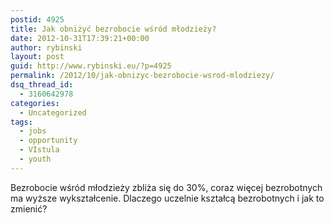 ```yaml
---
postid: 4925
title: Jak obniżyć bezrobocie wśród młodzieży?
date: 2012-10-31T17:39:21+00:00
author: rybinski
layout: post
guid: http://www.rybinski.eu/?p=4925
permalink: /2012/10/jak-obnizyc-bezrobocie-wsrod-mlodziezy/
dsq_thread_id:
  - 3160642978
categories:
  - Uncategorized
tags:
  - jobs
  - opportunity
  - VIstula
  - youth
---
```

Bezrobocie wśród młodzieży zbliża się do 30%, coraz więcej bezrobotnych ma wyższe wykształcenie. Dlaczego uczelnie kształcą bezrobotnych i jak to zmienić?
